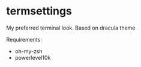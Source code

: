 # termsettings
My preferred terminal look. Based on dracula theme

Requirements:
- oh-my-zsh
- powerlevel10k
